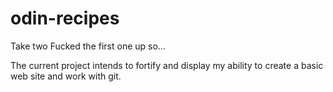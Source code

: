 # odin-recipes
Take two
Fucked the first one up so...

The current project intends to fortify and display my ability to create a basic web site and work with git.